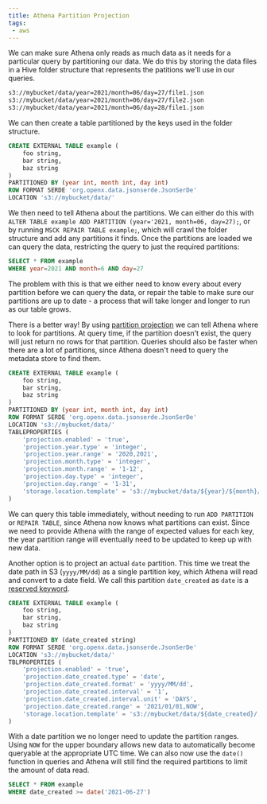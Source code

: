 ```yaml
---
title: Athena Partition Projection
tags: 
 - aws
---
```


We can make sure Athena only reads as much data as it needs for a particular query by partitioning our data. We do this by storing the data files in a Hive folder structure that represents the patitions we'll use in our queries.

```bash
s3://mybucket/data/year=2021/month=06/day=27/file1.json
s3://mybucket/data/year=2021/month=06/day=27/file2.json
s3://mybucket/data/year=2021/month=06/day=28/file1.json
```

We can then create a table partitioned by the keys used in the folder structure.

```sql
CREATE EXTERNAL TABLE example (
    foo string,
    bar string,
    baz string
)
PARTITIONED BY (year int, month int, day int)
ROW FORMAT SERDE 'org.openx.data.jsonserde.JsonSerDe'
LOCATION 's3://mybucket/data/'
```

We then need to tell Athena about the partitions. We can either do this with `ALTER TABLE example ADD PARTITION (year='2021, month=06, day=27);`, or by running `MSCK REPAIR TABLE example;`, which will crawl the folder structure and add any partitions it finds. Once the partitions are loaded we can query the data, restricting the query to just the required partitions:

```sql
SELECT * FROM example
WHERE year=2021 AND month=6 AND day=27
```

The problem with this is that we either need to know every about every partition before we can query the data, or repair the table to make sure our partitions are up to date - a process that will take longer and longer to run as our table grows.

There is a better way! By using [partition projection](https://docs.aws.amazon.com/athena/latest/ug/partition-projection.html) we can tell Athena where to look for partitions. At query time, if the partition doesn't exist, the query will just return no rows for that partition. Queries should also be faster when there are a lot of partitions, since Athena doesn't need to query the metadata store to find them.

```sql
CREATE EXTERNAL TABLE example (
    foo string,
    bar string,
    baz string
)
PARTITIONED BY (year int, month int, day int)
ROW FORMAT SERDE 'org.openx.data.jsonserde.JsonSerDe'
LOCATION 's3://mybucket/data/'
TABLEPROPERTIES (
    'projection.enabled' = 'true',
    'projection.year.type' = 'integer',
    'projection.year.range' = '2020,2021',
    'projection.month.type' = 'integer',
    'projection.month.range' = '1-12',
    'projection.day.type' = 'integer',
    'projection.day.range' = '1-31',
    'storage.location.template' = 's3://mybucket/data/${year}/${month}/${day}/'
)
```

We can query this table immediately, without needing to run `ADD PARTITION` or `REPAIR TABLE`, since Athena now knows what partitions can exist. Since we need to provide Athena with the range of expected values for each key, the year partition range will eventually need to be updated to keep up with new data.

Another option is to project an actual `date` partition. This time we treat the date path in S3 (`yyyy/MM/dd`) as a single partition key, which Athena will read and convert to a date field. We call this partition `date_created` as `date` is a [reserved keyword](https://docs.aws.amazon.com/athena/latest/ug/reserved-words.html).

```sql
CREATE EXTERNAL TABLE example (
    foo string,
    bar string,
    baz string
)
PARTITIONED BY (date_created string)
ROW FORMAT SERDE 'org.openx.data.jsonserde.JsonSerDe'
LOCATION 's3://mybucket/data/'
TBLPROPERTIES (
    'projection.enabled' = 'true',
    'projection.date_created.type' = 'date',
    'projection.date_created.format' = 'yyyy/MM/dd',
    'projection.date_created.interval' = '1',
    'projection.date_created.interval.unit' = 'DAYS',
    'projection.date_created.range' = '2021/01/01,NOW',
    'storage.location.template' = 's3://mybucket/data/${date_created}/'
)
```

With a date partition we no longer need to update the partition ranges. Using `NOW` for the upper boundary allows new data to automatically become queryable at the appropriate UTC time. We can also now use the `date()` function in queries and Athena will still find the required partitions to limit the amount of data read.

```sql
SELECT * FROM example
WHERE date_created >= date('2021-06-27')
```